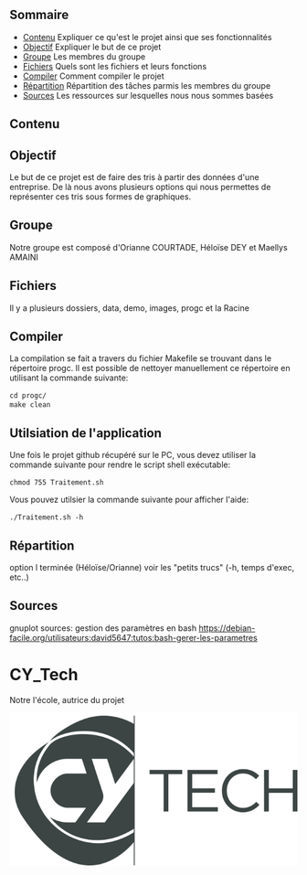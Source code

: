 ## Sommaire
- [Contenu](#contenu) Expliquer ce qu'est le projet ainsi que ses fonctionnalités
- [Objectif](#objectif) Expliquer le but de ce projet
- [Groupe](#groupe) Les membres du groupe 
- [Fichiers](#fichiers) Quels sont les fichiers et leurs fonctions
- [Compiler](#compiler) Comment compiler le projet
- [Répartition](#répartition) Répartition des tâches parmis les membres du groupe
- [Sources](#sources) Les ressources sur lesquelles nous nous sommes basées

## Contenu

## Objectif 

Le but de ce projet est de faire des tris à partir des données d'une entreprise. De là nous avons plusieurs options qui nous permettes de représenter ces tris sous formes de graphiques.

## Groupe 

Notre groupe est composé d'Orianne COURTADE, Héloïse DEY et Maellys AMAINI

## Fichiers

Il y a plusieurs dossiers, data, demo, images, progc et la Racine

## Compiler 

La compilation se fait a travers du fichier Makefile se trouvant dans le répertoire progc.
Il est possible de nettoyer manuellement ce répertoire en utilisant la commande suivante:
```
cd progc/
make clean
```

## Utilsiation de l'application

Une fois le projet github récupéré sur le PC, vous devez utiliser la commande suivante pour rendre le script shell exécutable:
```
chmod 755 Traitement.sh
```

Vous pouvez utilsier la commande suivante pour afficher l'aide:
```
./Traitement.sh -h
``` 

## Répartition 

option l terminée (Héloïse/Orianne)
voir les "petits trucs" (-h, temps d'exec, etc..)

## Sources 

gnuplot
sources: gestion des paramètres en bash
https://debian-facile.org/utilisateurs:david5647:tutos:bash-gerer-les-parametres

# CY_Tech

Notre l'école, autrice du projet

![CYTECH](https://github.com/Sikaaaa/CY_Truck/blob/main/CY_Tech_logo.jpg)

